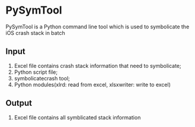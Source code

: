# PySymTool
PySymTool is a Python command line tool which is used to symbolicate the iOS crash stack in batch

## Input
1. Excel file contains crash stack information that need to symbolicate;
2. Python script file;
3. symbolicatecrash tool;
4. Python modules(xlrd: read from excel, xlsxwriter: write to excel)

## Output
1. Excel file contains all symblicated stack information
